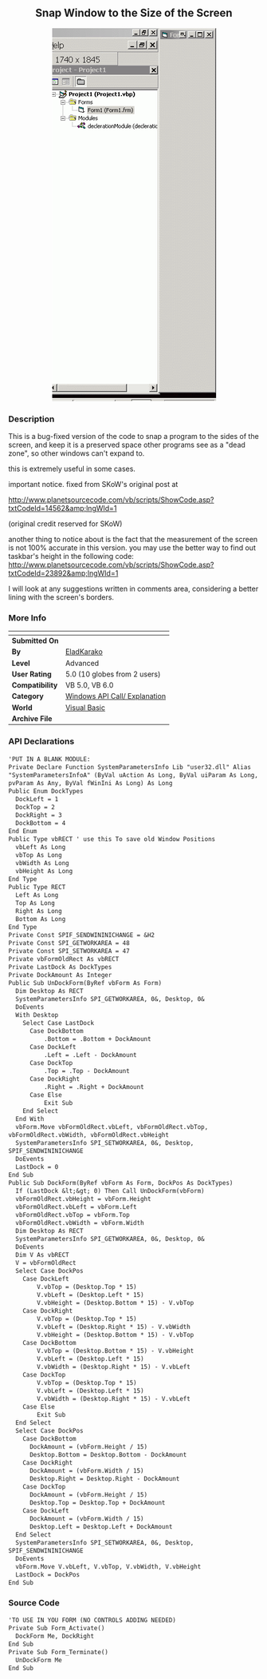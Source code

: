 ﻿<div align="center">

## Snap Window to the Size of the Screen

<img src="PIC2009525161476554.GIF">
</div>

### Description

This is a bug-fixed version of the code to snap a program to the sides of the screen, and keep it is a preserved space other programs see as a "dead zone", so other windows can't expand to.

this is extremely useful in some cases.

important notice. fixed from SKoW's original post at

http://www.planetsourcecode.com/vb/scripts/ShowCode.asp?txtCodeId=14562&amp;lngWId=1

(original credit reserved for SKoW)

another thing to notice about is the fact that the measurement of the screen is not 100% accurate in this version. you may use the better way to find out taskbar's height in the following code: http://www.planetsourcecode.com/vb/scripts/ShowCode.asp?txtCodeId=23892&amp;lngWId=1

I will look at any suggestions written in comments area, considering a better lining with the screen's borders.
 
### More Info
 


<span>             |<span>
---                |---
**Submitted On**   |
**By**             |[EladKarako](https://github.com/Planet-Source-Code/PSCIndex/blob/master/ByAuthor/eladkarako.md)
**Level**          |Advanced
**User Rating**    |5.0 (10 globes from 2 users)
**Compatibility**  |VB 5\.0, VB 6\.0
**Category**       |[Windows API Call/ Explanation](https://github.com/Planet-Source-Code/PSCIndex/blob/master/ByCategory/windows-api-call-explanation__1-39.md)
**World**          |[Visual Basic](https://github.com/Planet-Source-Code/PSCIndex/blob/master/ByWorld/visual-basic.md)
**Archive File**   |[](https://github.com/Planet-Source-Code/eladkarako-snap-window-to-the-size-of-the-screen__1-72109/archive/master.zip)

### API Declarations

```
'PUT IN A BLANK MODULE:
Private Declare Function SystemParametersInfo Lib "user32.dll" Alias "SystemParametersInfoA" (ByVal uAction As Long, ByVal uiParam As Long, pvParam As Any, ByVal fWinIni As Long) As Long
Public Enum DockTypes
  DockLeft = 1
  DockTop = 2
  DockRight = 3
  DockBottom = 4
End Enum
Public Type vbRECT ' use this To save old Window Positions
  vbLeft As Long
  vbTop As Long
  vbWidth As Long
  vbHeight As Long
End Type
Public Type RECT
  Left As Long
  Top As Long
  Right As Long
  Bottom As Long
End Type
Private Const SPIF_SENDWININICHANGE = &H2
Private Const SPI_GETWORKAREA = 48
Private Const SPI_SETWORKAREA = 47
Private vbFormOldRect As vbRECT
Private LastDock As DockTypes
Private DockAmount As Integer
Public Sub UnDockForm(ByRef vbForm As Form)
  Dim Desktop As RECT
  SystemParametersInfo SPI_GETWORKAREA, 0&, Desktop, 0&
  DoEvents
  With Desktop
    Select Case LastDock
      Case DockBottom
          .Bottom = .Bottom + DockAmount
      Case DockLeft
          .Left = .Left - DockAmount
      Case DockTop
          .Top = .Top - DockAmount
      Case DockRight
          .Right = .Right + DockAmount
      Case Else
          Exit Sub
    End Select
  End With
  vbForm.Move vbFormOldRect.vbLeft, vbFormOldRect.vbTop, vbFormOldRect.vbWidth, vbFormOldRect.vbHeight
  SystemParametersInfo SPI_SETWORKAREA, 0&, Desktop, SPIF_SENDWININICHANGE
  DoEvents
  LastDock = 0
End Sub
Public Sub DockForm(ByRef vbForm As Form, DockPos As DockTypes)
  If (LastDock &lt;&gt; 0) Then Call UnDockForm(vbForm)
  vbFormOldRect.vbHeight = vbForm.Height
  vbFormOldRect.vbLeft = vbForm.Left
  vbFormOldRect.vbTop = vbForm.Top
  vbFormOldRect.vbWidth = vbForm.Width
  Dim Desktop As RECT
  SystemParametersInfo SPI_GETWORKAREA, 0&, Desktop, 0&
  DoEvents
  Dim V As vbRECT
  V = vbFormOldRect
  Select Case DockPos
    Case DockLeft
        V.vbTop = (Desktop.Top * 15)
        V.vbLeft = (Desktop.Left * 15)
        V.vbHeight = (Desktop.Bottom * 15) - V.vbTop
    Case DockRight
        V.vbTop = (Desktop.Top * 15)
        V.vbLeft = (Desktop.Right * 15) - V.vbWidth
        V.vbHeight = (Desktop.Bottom * 15) - V.vbTop
    Case DockBottom
        V.vbTop = (Desktop.Bottom * 15) - V.vbHeight
        V.vbLeft = (Desktop.Left * 15)
        V.vbWidth = (Desktop.Right * 15) - V.vbLeft
    Case DockTop
        V.vbTop = (Desktop.Top * 15)
        V.vbLeft = (Desktop.Left * 15)
        V.vbWidth = (Desktop.Right * 15) - V.vbLeft
    Case Else
        Exit Sub
  End Select
  Select Case DockPos
    Case DockBottom
      DockAmount = (vbForm.Height / 15)
      Desktop.Bottom = Desktop.Bottom - DockAmount
    Case DockRight
      DockAmount = (vbForm.Width / 15)
      Desktop.Right = Desktop.Right - DockAmount
    Case DockTop
      DockAmount = (vbForm.Height / 15)
      Desktop.Top = Desktop.Top + DockAmount
    Case DockLeft
      DockAmount = (vbForm.Width / 15)
      Desktop.Left = Desktop.Left + DockAmount
  End Select
  SystemParametersInfo SPI_SETWORKAREA, 0&, Desktop, SPIF_SENDWININICHANGE
  DoEvents
  vbForm.Move V.vbLeft, V.vbTop, V.vbWidth, V.vbHeight
  LastDock = DockPos
End Sub
```


### Source Code

```
'TO USE IN YOU FORM (NO CONTROLS ADDING NEEDED)
Private Sub Form_Activate()
  DockForm Me, DockRight
End Sub
Private Sub Form_Terminate()
  UnDockForm Me
End Sub
```

